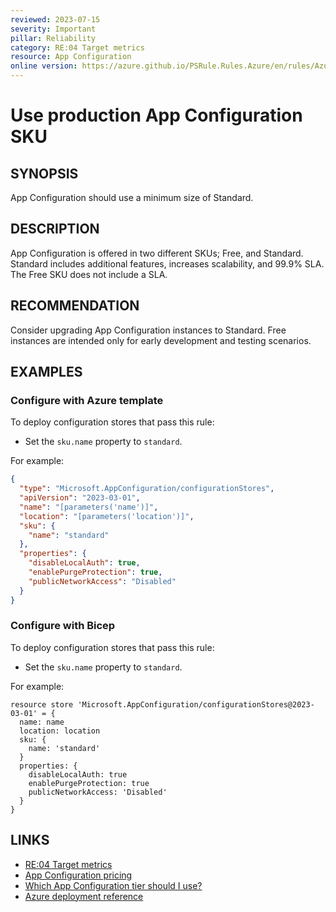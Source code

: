 ```yaml
---
reviewed: 2023-07-15
severity: Important
pillar: Reliability
category: RE:04 Target metrics
resource: App Configuration
online version: https://azure.github.io/PSRule.Rules.Azure/en/rules/Azure.AppConfig.SKU/
---
```


# Use production App Configuration SKU

## SYNOPSIS

App Configuration should use a minimum size of Standard.

## DESCRIPTION

App Configuration is offered in two different SKUs; Free, and Standard.
Standard includes additional features, increases scalability, and 99.9% SLA.
The Free SKU does not include a SLA.

## RECOMMENDATION

Consider upgrading App Configuration instances to Standard.
Free instances are intended only for early development and testing scenarios.

## EXAMPLES

### Configure with Azure template

To deploy configuration stores that pass this rule:

- Set the `sku.name` property to `standard`.

For example:

```json
{
  "type": "Microsoft.AppConfiguration/configurationStores",
  "apiVersion": "2023-03-01",
  "name": "[parameters('name')]",
  "location": "[parameters('location')]",
  "sku": {
    "name": "standard"
  },
  "properties": {
    "disableLocalAuth": true,
    "enablePurgeProtection": true,
    "publicNetworkAccess": "Disabled"
  }
}
```

### Configure with Bicep

To deploy configuration stores that pass this rule:

- Set the `sku.name` property to `standard`.

For example:

```bicep
resource store 'Microsoft.AppConfiguration/configurationStores@2023-03-01' = {
  name: name
  location: location
  sku: {
    name: 'standard'
  }
  properties: {
    disableLocalAuth: true
    enablePurgeProtection: true
    publicNetworkAccess: 'Disabled'
  }
}
```

<!-- external:avm avm/res/app-configuration/configuration-store sku -->

## LINKS

- [RE:04 Target metrics](https://learn.microsoft.com/azure/well-architected/reliability/metrics)
- [App Configuration pricing](https://azure.microsoft.com/pricing/details/app-configuration/)
- [Which App Configuration tier should I use?](https://learn.microsoft.com/azure/azure-app-configuration/faq#which-app-configuration-tier-should-i-use)
- [Azure deployment reference](https://learn.microsoft.com/azure/templates/microsoft.appconfiguration/configurationstores)
